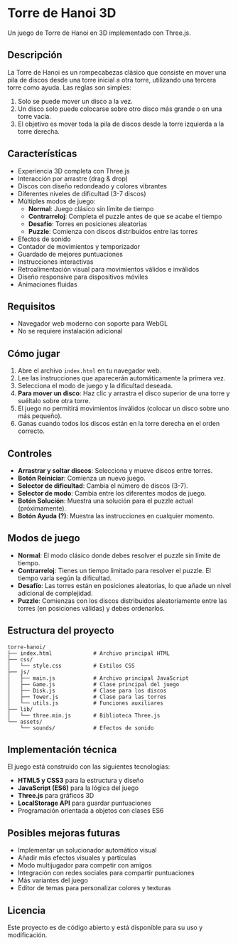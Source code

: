 # Torre de Hanoi 3D

Un juego de Torre de Hanoi en 3D implementado con Three.js.

## Descripción

La Torre de Hanoi es un rompecabezas clásico que consiste en mover una pila de discos desde una torre inicial a otra torre, utilizando una tercera torre como ayuda. Las reglas son simples:

1. Solo se puede mover un disco a la vez.
2. Un disco solo puede colocarse sobre otro disco más grande o en una torre vacía.
3. El objetivo es mover toda la pila de discos desde la torre izquierda a la torre derecha.

## Características

- Experiencia 3D completa con Three.js
- Interacción por arrastre (drag & drop)
- Discos con diseño redondeado y colores vibrantes
- Diferentes niveles de dificultad (3-7 discos)
- Múltiples modos de juego:
  - **Normal**: Juego clásico sin límite de tiempo
  - **Contrarreloj**: Completa el puzzle antes de que se acabe el tiempo
  - **Desafío**: Torres en posiciones aleatorias
  - **Puzzle**: Comienza con discos distribuidos entre las torres
- Efectos de sonido
- Contador de movimientos y temporizador
- Guardado de mejores puntuaciones
- Instrucciones interactivas
- Retroalimentación visual para movimientos válidos e inválidos
- Diseño responsive para dispositivos móviles
- Animaciones fluidas

## Requisitos

- Navegador web moderno con soporte para WebGL
- No se requiere instalación adicional

## Cómo jugar

1. Abre el archivo `index.html` en tu navegador web.
2. Lee las instrucciones que aparecerán automáticamente la primera vez.
3. Selecciona el modo de juego y la dificultad deseada.
4. **Para mover un disco**: Haz clic y arrastra el disco superior de una torre y suéltalo sobre otra torre.
5. El juego no permitirá movimientos inválidos (colocar un disco sobre uno más pequeño).
6. Ganas cuando todos los discos están en la torre derecha en el orden correcto.

## Controles

- **Arrastrar y soltar discos**: Selecciona y mueve discos entre torres.
- **Botón Reiniciar**: Comienza un nuevo juego.
- **Selector de dificultad**: Cambia el número de discos (3-7).
- **Selector de modo**: Cambia entre los diferentes modos de juego.
- **Botón Solución**: Muestra una solución para el puzzle actual (próximamente).
- **Botón Ayuda (?)**: Muestra las instrucciones en cualquier momento.

## Modos de juego

- **Normal**: El modo clásico donde debes resolver el puzzle sin límite de tiempo.
- **Contrarreloj**: Tienes un tiempo limitado para resolver el puzzle. El tiempo varía según la dificultad.
- **Desafío**: Las torres están en posiciones aleatorias, lo que añade un nivel adicional de complejidad.
- **Puzzle**: Comienzas con los discos distribuidos aleatoriamente entre las torres (en posiciones válidas) y debes ordenarlos.

## Estructura del proyecto

```
torre-hanoi/
├── index.html             # Archivo principal HTML
├── css/
│   └── style.css          # Estilos CSS
├── js/
│   ├── main.js            # Archivo principal JavaScript
│   ├── Game.js            # Clase principal del juego
│   ├── Disk.js            # Clase para los discos
│   ├── Tower.js           # Clase para las torres
│   └── utils.js           # Funciones auxiliares
├── lib/
│   └── three.min.js       # Biblioteca Three.js
└── assets/                
    └── sounds/            # Efectos de sonido
```

## Implementación técnica

El juego está construido con las siguientes tecnologías:

- **HTML5 y CSS3** para la estructura y diseño
- **JavaScript (ES6)** para la lógica del juego
- **Three.js** para gráficos 3D
- **LocalStorage API** para guardar puntuaciones
- Programación orientada a objetos con clases ES6

## Posibles mejoras futuras

- Implementar un solucionador automático visual
- Añadir más efectos visuales y partículas
- Modo multijugador para competir con amigos
- Integración con redes sociales para compartir puntuaciones
- Más variantes del juego
- Editor de temas para personalizar colores y texturas

## Licencia

Este proyecto es de código abierto y está disponible para su uso y modificación. 